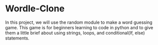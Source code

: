 # Wordle-Clone
In this project, we will use the random module to make a word guessing game. This game is for beginners learning to code in python and to give them a little brief about using strings, loops, and conditional(If, else) statements.
